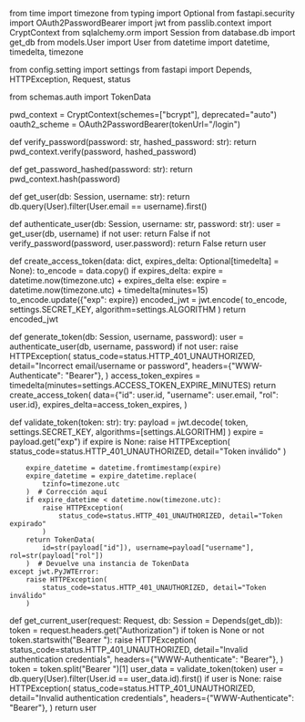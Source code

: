 from time import timezone
from typing import Optional
from fastapi.security import OAuth2PasswordBearer
import jwt
from passlib.context import CryptContext
from sqlalchemy.orm import Session
from database.db import get_db
from models.User import User
from datetime import datetime, timedelta, timezone

from config.setting import settings
from fastapi import Depends, HTTPException, Request, status

from schemas.auth import TokenData

pwd_context = CryptContext(schemes=["bcrypt"], deprecated="auto")
oauth2_scheme = OAuth2PasswordBearer(tokenUrl="/login")


def verify_password(password: str, hashed_password: str):
    return pwd_context.verify(password, hashed_password)


def get_password_hashed(password: str):
    return pwd_context.hash(password)


def get_user(db: Session, username: str):
    return db.query(User).filter(User.email == username).first()


def authenticate_user(db: Session, username: str, password: str):
    user = get_user(db, username)
    if not user:
        return False
    if not verify_password(password, user.password):
        return False
    return user


def create_access_token(data: dict, expires_delta: Optional[timedelta] = None):
    to_encode = data.copy()
    if expires_delta:
        expire = datetime.now(timezone.utc) + expires_delta
    else:
        expire = datetime.now(timezone.utc) + timedelta(minutes=15)
    to_encode.update({"exp": expire})
    encoded_jwt = jwt.encode(
        to_encode, settings.SECRET_KEY, algorithm=settings.ALGORITHM
    )
    return encoded_jwt


def generate_token(db: Session, username, password):
    user = authenticate_user(db, username, password)
    if not user:
        raise HTTPException(
            status_code=status.HTTP_401_UNAUTHORIZED,
            detail="Incorrect email/username or password",
            headers={"WWW-Authenticate": "Bearer"},
        )
    access_token_expires = timedelta(minutes=settings.ACCESS_TOKEN_EXPIRE_MINUTES)
    return create_access_token(
        data={"id": user.id, "username": user.email, "rol": user.id},
        expires_delta=access_token_expires,
    )


def validate_token(token: str):
    try:
        payload = jwt.decode(
            token, settings.SECRET_KEY, algorithms=[settings.ALGORITHM]
        )
        expire = payload.get("exp")
        if expire is None:
            raise HTTPException(
                status_code=status.HTTP_401_UNAUTHORIZED, detail="Token inválido"
            )

        expire_datetime = datetime.fromtimestamp(expire)
        expire_datetime = expire_datetime.replace(
            tzinfo=timezone.utc
        )  # Corrección aquí
        if expire_datetime < datetime.now(timezone.utc):
            raise HTTPException(
                status_code=status.HTTP_401_UNAUTHORIZED, detail="Token expirado"
            )
        return TokenData(
            id=str(payload["id"]), username=payload["username"], rol=str(payload["rol"])
        )  # Devuelve una instancia de TokenData
    except jwt.PyJWTError:
        raise HTTPException(
            status_code=status.HTTP_401_UNAUTHORIZED, detail="Token inválido"
        )


def get_current_user(request: Request, db: Session = Depends(get_db)):
    token = request.headers.get("Authorization")
    if token is None or not token.startswith("Bearer "):
        raise HTTPException(
            status_code=status.HTTP_401_UNAUTHORIZED,
            detail="Invalid authentication credentials",
            headers={"WWW-Authenticate": "Bearer"},
        )
    token = token.split("Bearer ")[1]
    user_data = validate_token(token)
    user = db.query(User).filter(User.id == user_data.id).first()
    if user is None:
        raise HTTPException(
            status_code=status.HTTP_401_UNAUTHORIZED,
            detail="Invalid authentication credentials",
            headers={"WWW-Authenticate": "Bearer"},
        )
    return user
